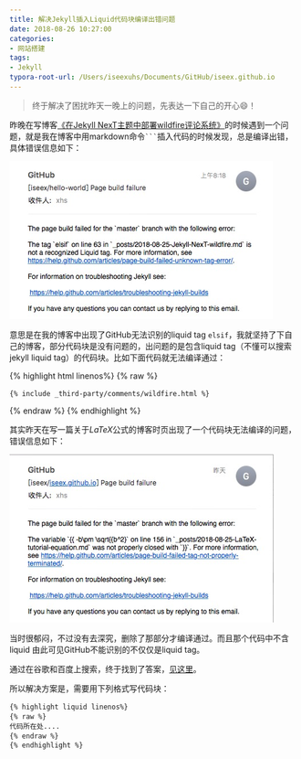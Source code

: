 ```yaml
---
title: 解决Jekyll插入Liquid代码块编译出错问题
date: 2018-08-26 10:27:00
categories:
- 网站搭建
tags:
- Jekyll
typora-root-url: /Users/iseexuhs/Documents/GitHub/iseex.github.io
---
```


> 终于解决了困扰昨天一晚上的问题，先表达一下自己的开心😄！

昨晚在写博客[《在Jekyll NexT主题中部署wildfire评论系统》](https://iseex.github.io/2018-08/Jekyll-NexT-wildfire/)的时候遇到一个问题，就是我在博客中用markdown命令` ``` `插入代码的时候发现，总是编译出错，具体错误信息如下：

![](/assets/images/posts/GitHub-Pages/codeblock-liquid-tags.jpg)

意思是在我的博客中出现了GitHub无法识别的liquid tag `elsif`，我就坚持了下自己的博客，部分代码块是没有问题的，出问题的是包含liquid tag（不懂可以搜索jekyll liquid tag）的代码块。比如下面代码就无法编译通过：

{% highlight html linenos%}
{% raw %}
```
{% include _third-party/comments/wildfire.html %}
```
{% endraw %}
{% endhighlight %}

其实昨天在写一篇关于$LaTeX$公式的博客时页出现了一个代码块无法编译的问题，错误信息如下：

![](/assets/images/posts/GitHub-Pages/codeblock-errors-latex.jpg)

当时很郁闷，不过没有去深究，删除了那部分才编译通过。而且那个代码中不含liquid 由此可见GitHub不能识别的不仅仅是liquid tag。

通过在谷歌和百度上搜索，终于找到了答案，[见这里](https://blog.csdn.net/jireren/article/details/52197045)。

所以解决方案是，需要用下列格式写代码块：

```html
{% highlight liquid linenos%}
{% raw %}
代码所在处....
{% endraw %}
{% endhighlight %}
```

